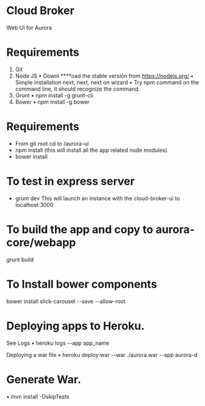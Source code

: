 Cloud Broker
=============

Web UI for Aurora

Requirements
========================================================================
1.	Git
2.	Node JS
•	Downl  ****oad the stable versión from https://nodejs.org/
•	Simple installation next, next, next on wizard
•	Try npm command on the command line, it should recognize the command.
3. Grunt
•	npm install -g grunt-cli
4. Bower
•	npm install -g bower


Requirements
========================================================================
- From git root cd to /aurora-ui
- npm install (this will install all the app related node modules)
- bower install


To test in express server
=========================
- grunt dev
This will launch an instance with the cloud-broker-ui to localhost:3000


To build the app and copy to aurora-core/webapp
===============================================
grunt build

To Install bower components
===========================
bower install slick-carousel --save --allow-root


Deploying apps to Heroku.
=========================
See Logs
•   heroku logs --app app_name

Deploying a war file
•   heroku deploy:war --war ./aurora.war --app aurora-d

Generate War.
=============
•   mvn install -DskipTests
